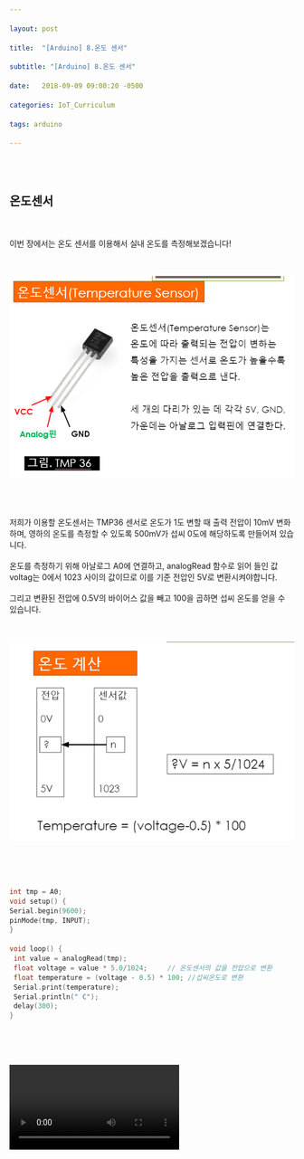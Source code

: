 ```yaml
---

layout: post

title:  "[Arduino] 8.온도 센서"

subtitle: "[Arduino] 8.온도 센서"

date:   2018-09-09 09:00:20 -0500

categories: IoT_Curriculum

tags: arduino

---
```


<br>
<br>

## 온도센서

<br>
<br>
이번 장에서는 온도 센서를 이용해서 실내 온도를 측정해보겠습니다!
<br>
<br>
<br>

![image](/image/Arduino_image/Arduino_image_28.png)

<br>
<br>
<br>
저희가 이용할 온도센서는 TMP36 센서로 온도가 1도 변할 때 출력 전압이 10mV 변화하며, 영하의 온도를 측정할 수 있도록 500mV가 섭씨 0도에 해당하도록 만들어져 있습니다.
<br>
<br>
온도를 측정하기 위해 아날로그 A0에 연결하고, analogRead 함수로 읽어 들인 값 voltag는 0에서 1023 사이의 값이므로 이를 기준 전압인 5V로 변환시켜야합니다.
<br>
<br>
그리고 변환된 전압에 0.5V의 바이어스 값을 빼고 100을 곱하면 섭씨 온도를 얻을 수 있습니다.
<br>
<br>
<br>

![image](/image/Arduino_image/Arduino_image_29.png)

<br>
<br>
<br>

```cpp
int tmp = A0;
void setup() {
Serial.begin(9600);
pinMode(tmp, INPUT);
}

void loop() {
 int value = analogRead(tmp);
 float voltage = value * 5.0/1024;     // 온도센서의 값을 전압으로 변환
 float temperature = (voltage - 0.5) * 100; //섭씨온도로 변환
 Serial.print(temperature);
 Serial.println(" C");
 delay(300);
}
```

<br>
<br>
<br>

<video src="/image/Arduino_image/Arduino_video_13.mp4" controls autoplay></video>
